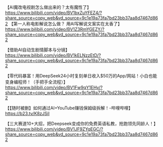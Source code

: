 【AI魔改电视剧怎么做出来的？太有魔性了】 https://www.bilibili.com/video/BV1bxZuYFEZ4/?share_source=copy_web&vd_source=9c1e19a73fa7bd23bb37aa8d7467d862
【第一人称电影解说怎么做？ 用AI写解说文案实在太香了】 https://www.bilibili.com/video/BV1Z3RmYGEZY/?share_source=copy_web&vd_source=9c1e19a73fa7bd23bb37aa8d7467d862

【借助AI自动生剧情脚本与分镜】 https://www.bilibili.com/video/BV1kELNzzEtD/?share_source=copy_web&vd_source=9c1e19a73fa7bd23bb37aa8d7467d862

【零代码暴富！用DeepSeek24小时复刻单日收入$50万的App/网站！小白也能变身编程师！（手把手全流程）】 https://www.bilibili.com/video/BV1Fw9qY1EHv/?share_source=copy_web&vd_source=9c1e19a73fa7bd23bb37aa8d7467d862

【【随时被删】如何通过AI+YouTube赚钱保姆级拆解！-哔哩哔哩】 https://b23.tv/K8zJSiI


【三大赛道10+大招，把Deepseek变成你的免费英语私教，抢跑领先同龄人！】 https://www.bilibili.com/video/BV1JF9ZYqEGC/?share_source=copy_web&vd_source=9c1e19a73fa7bd23bb37aa8d7467d862